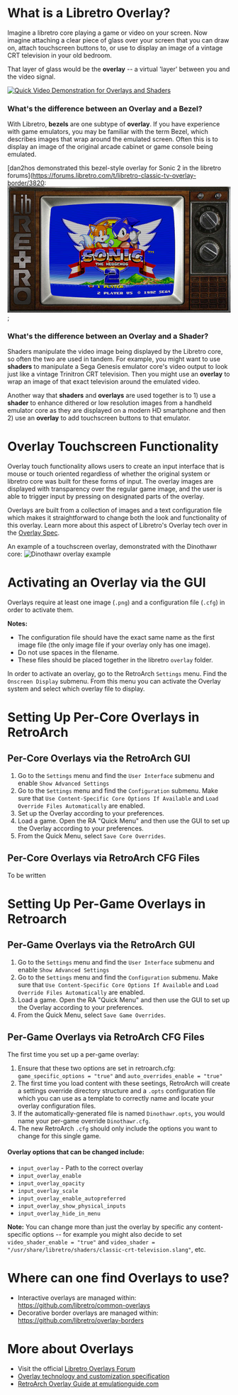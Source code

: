 # What is a Libretro Overlay?

Imagine a libretro core playing a game or video on your screen. Now imagine attaching a clear piece of glass over your screen that you can draw on, attach touchscreen buttons to, or use to display an image of a vintage CRT television in your old bedroom.

That layer of glass would be the **overlay** -- a virtual 'layer' between you and the video signal.

[![Quick Video Demonstration for Overlays and Shaders](http://img.youtube.com/vi/bRNbA-4wuSc/0.jpg)](http://www.youtube.com/watch?v=bRNbA-4wuSc)

### What's the difference between an Overlay and a Bezel?

With Libretro, **bezels** are one subtype of **overlay**. If you have experience with game emulators, you may be familiar with the term Bezel, which describes images that wrap around the emulated screen. Often this is to display an image of the original arcade cabinet or game console being emulated.

[dan2hos demonstrated this bezel-style overlay for Sonic 2 in the libretro forums](https://forums.libretro.com/t/libretro-classic-tv-overlay-border/3820:
![Bezel overlay](../image/guides/overlay-customaspectexample.jpg "Bezel-style overlay example with Sonic 2");

### What's the difference between an Overlay and a Shader?

Shaders manipulate the video image being displayed by the Libretro core, so often the two are used in tandem. For example, you might want to use **shaders** to manipulate a Sega Genesis emulator core's video output to look just like a vintage Trinitron CRT television. Then you might use an **overlay** to wrap an image of that exact television around the emulated video.

Another way that **shaders** and **overlays** are used together is to 1) use a **shader** to enhance dithered or low resolution images from a handheld emulator core as they are displayed on a modern HD smartphone and then 2) use an **overlay** to add touchscreen buttons to that emulator.

# Overlay Touchscreen Functionality

Overlay touch functionality allows users to create an input interface that is mouse or touch oriented regardless of whether the original system or libretro core was built for these forms of input. The overlay images are displayed with transparency over the regular game image, and the user is able to trigger input by pressing on designated parts of the overlay.

Overlays are built from a collection of images and a text configuration file which makes it straightforward to change both the look and functionality of this overlay. Learn more about this aspect of Libretro's Overlay tech over in the [Overlay Spec](https://docs.libretro.com/specs/overlay/).

An example of a touchscreen overlay, demonstrated with the Dinothawr core:
![Dinothawr overlay example](https://wiki.libretro.com/images/5/5c/Retroarch-dinothawr-overlay.jpg "Dinothawr overlay example")

# Activating an Overlay via the GUI

Overlays require at least one image (`.png`) and a configuration file (`.cfg`) in order to activate them.

**Notes:**
- The configuration file should have the exact same name as the first image file (the only image file if your overlay only has one image).
- Do not use spaces in the filename.
- These files should be placed together in the libretro `overlay` folder.

In order to activate an overlay, go to the RetroArch `Settings` menu. Find the `Onscreen Display` submenu. From this menu you can activate the Overlay system and select which overlay file to display.

# Setting Up Per-Core Overlays in RetroArch

## Per-Core Overlays via the RetroArch GUI

1. Go to the `Settings` menu and find the `User Interface` submenu and enable `Show Advanced Settings`
2. Go to the `Settings` menu and find the `Configuration` submenu. Make sure that `Use Content-Specific Core Options If Available` and `Load Override Files Automatically` are enabled.
3. Set up the Overlay according to your preferences.
3. Load a game. Open the RA "Quick Menu" and then use the GUI to set up the Overlay according to your preferences.
4. From the Quick Menu, select `Save Core Overrides`.

## Per-Core Overlays via RetroArch CFG Files

To be written

# Setting Up Per-Game Overlays in Retroarch

## Per-Game Overlays via the RetroArch GUI

1. Go to the `Settings` menu and find the `User Interface` submenu and enable `Show Advanced Settings`
2. Go to the `Settings` menu and find the `Configuration` submenu. Make sure that `Use Content-Specific Core Options If Available` and `Load Override Files Automatically` are enabled.
3. Load a game. Open the RA "Quick Menu" and then use the GUI to set up the Overlay according to your preferences.
4. From the Quick Menu, select `Save Game Overrides`.

## Per-Game Overlays via RetroArch CFG Files

The first time you set up a per-game overlay:
1. Ensure that these two options are set in retroarch.cfg: `game_specific_options = "true"` and `auto_overrides_enable = "true"`
2. The first time you load content with these seetings, RetroArch will create a settings override directory structure and a `.opts` configuration file which you can use as a template to correctly name and locate your overlay configuration files. 
3. If the automatically-generated file is named `Dinothawr.opts`, you would name your per-game override `Dinothawr.cfg`.
3. The new RetroArch `.cfg` should only include the options you want to change for this single game.

#### Overlay options that can be changed include:
- `input_overlay` - Path to the correct overlay
- `input_overlay_enable`
- `input_overlay_opacity`
- `input_overlay_scale`
- `input_overlay_enable_autopreferred`
- `input_overlay_show_physical_inputs`
- `input_overlay_hide_in_menu`

**Note:** You can change more than just the overlay by specific any content-specific options -- for example you might also decide to set `video_shader_enable = "true"` and `video_shader = "/usr/share/libretro/shaders/classic-crt-television.slang"`, etc.

# Where can one find Overlays to use?

- Interactive overlays are managed within: https://github.com/libretro/common-overlays
- Decorative border overlays are managed within: https://github.com/libretro/overlay-borders

# More about Overlays

- Visit the official [Libretro Overlays Forum](https://forums.libretro.com/c/retroarch-additions/retroarch-overlays)
- [Overlay technology and customization specification](https://docs.libretro.com/specs/overlay/)
- [RetroArch Overlay Guide at emulationguide.com](http://emulationguide.com/retroarch-overlays)
